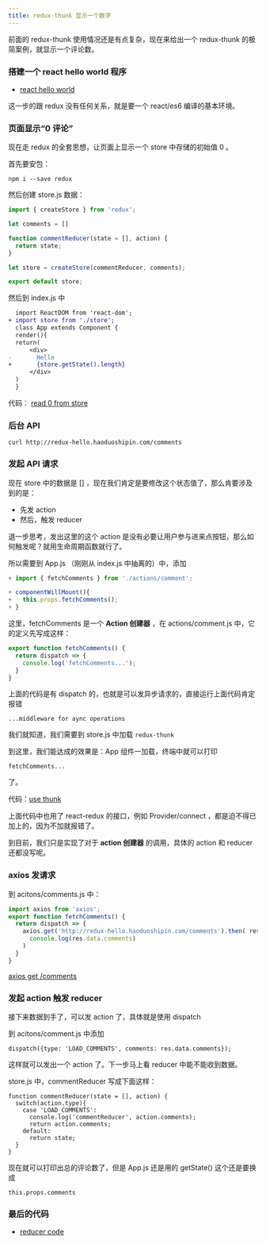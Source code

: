 ```yaml
---
title: redux-thunk 显示一个数字
---
```


前面的 redux-thunk 使用情况还是有点复杂，现在来给出一个 redux-thunk 的极简案例，就显示一个评论数。

### 搭建一个 react hello world 程序

- [react hello world](https://coding.net/u/happypeter/p/redux-num/git/commit/335dfa91ce6b35d43cbc5ca6f8727c6ad62805f1)

这一步的跟 redux 没有任何关系，就是要一个 react/es6 编译的基本环境。


### 页面显示“0 评论”

现在走 redux 的全套思想，让页面上显示一个 store 中存储的初始值 0 。


首先要安包：

```
npm i --save redux
```

然后创建 store.js 数据：

```js
import { createStore } from 'redux';

let comments = []

function commentReducer(state = [], action) {
  return state;
}

let store = createStore(commentReducer, comments);

export default store;
```

然后到 index.js 中

```diff
  import ReactDOM from 'react-dom';
+ import store from './store';
  class App extends Component {
  render(){
  return(
      <div>
-       Hello
+       {store.getState().length}
      </div>
  )
  }
```

代码： [read 0 from store](https://coding.net/u/happypeter/p/redux-num/git/commit/e3de8542df9bc1ee7e37f2be909b58ae604d9dd5)


### 后台 API

```
curl http://redux-hello.haoduoshipin.com/comments
```


### 发起 API 请求

现在 store 中的数据是 [] ，现在我们肯定是要修改这个状态值了，那么肯要涉及到的是：

- 先发 action
- 然后，触发 reducer

退一步思考，发出这里的这个 action 是没有必要让用户参与进来点按钮，那么如何触发呢？就用生命周期函数就行了。

所以需要到 App.js （刚刚从 index.js 中抽离的）中，添加

```js
+ import { fetchComments } from './actions/comment';

+ componentWillMount(){
+   this.props.fetchComments();
+ }
```

这里，fetchComments 是一个 **Action 创建器** ，在 actions/comment.js 中，它的定义先写成这样：

```js
export function fetchComments() {
  return dispatch => {
    console.log('fetchComments...');
  }
}
```
上面的代码是有 dispatch 的，也就是可以发异步请求的，直接运行上面代码肯定报错

```
...middleware for aync operations
```

我们就知道，我们需要到 store.js 中加载 `redux-thunk`

到这里，我们能达成的效果是：App 组件一加载，终端中就可以打印

```
fetchComments...
```

了。

代码：[use thunk](https://coding.net/u/happypeter/p/redux-num/git/commit/0b815729ba724aa7ffa501dc222d99fcd94a11e1)

上面代码中也用了 react-redux 的接口，例如 Provider/connect ，都是迫不得已加上的，因为不加就报错了。

到目前，我们只是实现了对于 **action 创建器** 的调用，具体的 action 和 reducer 还都没写呢。


### axios 发请求

到 acitons/comments.js 中：

```js
import axios from 'axios';
export function fetchComments() {
  return dispatch => {
    axios.get('http://redux-hello.haoduoshipin.com/comments').then( res =>
      console.log(res.data.comments)
    )
  }
}
```

[axios get /comments](https://coding.net/u/happypeter/p/redux-num/git/commit/3df435c192c7471e4c2f8c75dbd3591ec1cce40c)


### 发起 action 触发 reducer


接下来数据到手了，可以发 action 了，具体就是使用 dispatch

到 acitons/comment.js 中添加

```
dispatch({type: 'LOAD_COMMENTS', comments: res.data.comments});
```

这样就可以发出一个 action 了。下一步马上看 reducer 中能不能收到数据。

store.js 中，commentReducer 写成下面这样：


```
function commentReducer(state = [], action) {
  switch(action.type){
    case 'LOAD_COMMENTS':
      console.log('commentReducer', action.comments);
      return action.comments;
    default:
      return state;
  }
}
```

现在就可以打印出总的评论数了，但是 App.js 还是用的 getState() 这个还是要换成

```
this.props.comments
```

### 最后的代码

- [reducer code](https://coding.net/u/happypeter/p/redux-num/git/commit/5a8cd6bac86def2b0909cf0ccc48e109e48762bd)
